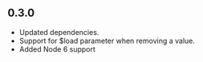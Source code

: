 ## 0.3.0 
- Updated dependencies.
- Support for $load parameter when removing a value.
- Added Node 6 support